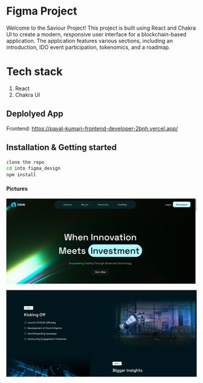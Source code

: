 # Figma Project

Welcome to the Saviour Project! This project is built using React and Chakra UI to create a modern, responsive user interface for a blockchain-based application. The application features various sections, including an introduction, IDO event participation, tokenomics, and a roadmap.

# Tech stack

1. React
2. Chakra UI

## Deplolyed App

Frontend: https://payal-kumari-frontend-developer-2bnh.vercel.app/ <br>



## Installation & Getting started

```bash
clone the repo
cd into figma_design
npm install
```
#### Pictures
![dark theme](./figma-design/src/assets/1png.png)


![dark theme](./figma-design/src/assets/2png.png)
